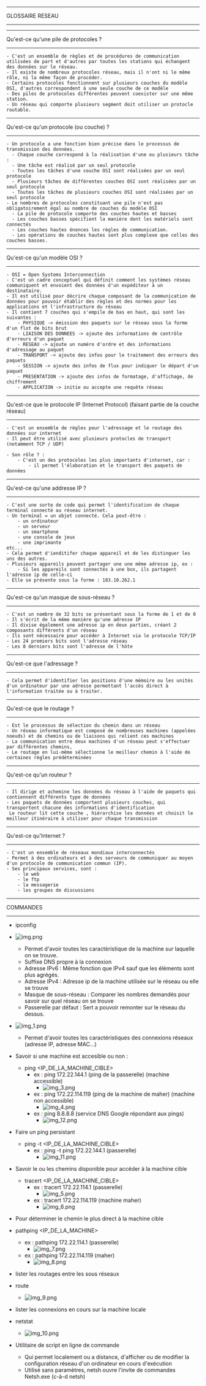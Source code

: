 ***
GLOSSAIRE RESEAU
***

***
Qu'est-ce qu'une pile de protocoles ?
***

    - C'est un ensemble de règles et de procédures de communication utilisées de part et d'autres par toutes les stations qui échangent des données sur le réseau.
    - Il existe de nombreux protocoles réseau, mais il n'ont ni le même rôle, ni la même façon de procéder.
    - Certains protocoles fonctionnent sur plusieurs couches du modèle OSI, d'autres correspondent à une seule couche de ce modèle
    - Des piles de protocoles différentes peuvent coexister sur une même station.
    - Un réseau qui comporte plusieurs segment doit utiliser un protocle routable.

*** 
Qu'est-ce qu'un protocole (ou couche) ? 
***

    - Un protocole a une fonction bien précise dans le processus de transmission des données.
      - Chaque couche correspond à la réalisation d'une ou plusieurs tâche :
      - Une tâche est réalisé par un seul protocole
      - Toutes les tâches d'une couche OSI sont réalisées par un seul protocole
      - Plusieurs tâches de différentes couches OSI sont réalisées par un seul protocole
      - Toutes les tâches de plusieurs couches OSI sont réalisées par un seul protocole
    - Le nombres de protocoles constituant une pile n'est pas obligatoirement égal au nombre de couches du modèle OSI
      - La pile de protocole comporte des couches hautes et basses
      - Les couches basses spécifient la manière dont les matériels sont connectés
      - Les couches hautes énonces les règles de communication.
      - Les opérations de couches hautes sont plus complexe que celles des couches basses.

*** 
Qu'est-ce qu'un modèle OSI ? 
***

    - OSI = Open Systems Interconnection
    - C'est un cadre conceptuel qui définit comment les systèmes réseau communiquent et envoient des données d'un expéditeur à un destinataire.
    - Il est utilisé pour décrire chaque composant de la communication de données pour pouvoir établir des règles et des normes pour les applications et l'infrastructure du réseau
    - Il contient 7 couches qui s'empile de bas en haut, qui sont les suivantes :
        - PHYSIQUE -> émission des paquets sur le réseau sous la forme d'un flot de bits brut
        - LIAISON DES DONNEES -> ajoute des informations de contrôle d'erreurs d'un paquet
        - RESEAU -> ajoute un numéro d'ordre et des informations d'adressage au paquet
        - TRANSPORT -> ajoute des infos pour le traitement des erreurs des paquets
        - SESSION -> ajoute des infos de flux pour indiquer le départ d'un paquet
        - PRESENTATION -> ajoute des infos de formatage, d'affichage, de chiffrement
        - APPLICATION -> initie ou accepte une requête réseau

***
Qu'est-ce que le protocole IP (Internet Protocol) (faisant partie de la couche réseau)
***

    - C'est un ensemble de règles pour l'adressage et le routage des données sur internet
    - Il peut être utilisé avec plusieurs protocles de transport (notamment TCP / UDP)
    
    - Son rôle ? :
        - C'est un des protocoles les plus importants d'internet, car :
            - il permet l'élaboration et le transport des paquets de données

***
Qu'est-ce qu'une addresse IP ?
***

    - C'est une sorte de code qui permet l'identification de chaque terminal connecté au réseau internet.
    - Un terminal = un objet connecté. Cela peut-être :
        - un ordinateur
        - un serveur
        - un smartphone
        - une console de jeux
        - une imprimante
    etc...
    - Cela permet d'ienditifer chaque appareil et de les distinguer les uns des autres.
    - Plusieurs appareils peuvent partager une une même adresse ip, ex :
        - Si les appareils sont connectés à une box, ils partagent l'adresse ip de celle-ci
    - Elle se présente sous la forme : 183.10.262.1

***
Qu'est-ce qu'un masque de sous-réseau ?
***

    - C'est un nombre de 32 bits se présentant sous la forme de 1 et de 0
    - Il s'écrit de la même manière qu'une adresse IP
    - Il divise également une adresse ip en deux parties, créant 2 composants différents d'un réseau
    - Ils sont nécessaire pour accéder à Internet via le protocole TCP/IP
    - Les 24 premiers bits sont l'adresse réseau
    - Les 8 derniers bits sont l'adresse de l'hôte

***
Qu'est-ce que l'adressage ?
***

    - Cela permet d'identifier les positions d'une mémoire ou les unités d'un ordinateur par une adresse permettant l'accès direct à l'information traitée ou à traiter.

***
Qu'est-ce que le routage ?
***

    - Est le processus de sélection du chemin dans un réseau
    - Un réseau informatique est composé de nombreuses machines (appelées noeuds) et de chemins ou de liaisons qui relient ces machines
    - La communication entre deux machines d'un réseau peut s'effectuer par différentes chemins,
    - Le routage en lui-même sélectionne le meilleur chemin à l'aide de certaines règles prédéterminées

***
Qu'est-ce qu'un routeur ?
***

    - Il dirige et achemine les données du réseau à l'aide de paquets qui contiennent différents type de données
    - Les paquets de données comportent plusieurs couches, qui transportent chacune des informations d'identification
     Le routeur lit cette couche , hiérarchise les données et choisit le meilleur itinéraire à utiliser pour chaque transmission

***
Qu'est-ce qu'Internet ?
***

    - C'est un ensemble de réseaux mondiaux interconnectés
    - Permet à des ordinateurs et à des serveurs de communiquer au moyen d'un protocole de communication commun (IP).
    - Ses principaux services, sont :
        - le web
        - le ftp
        - la messagerie
        - les groupes de discussions


****
COMMANDES 
****

* ipconfig
* ![img.png](img.png)
  * Permet d'avoir toutes les caractèristique de la machine sur laquelle on se trouve. 
  * Suffixe DNS propre à la connexion 
  * Adresse IPv6 : Même fonction que IPv4 sauf que les éléments sont plus agrégés.
  * Adresse IPv4 : Adresse ip de la machine utilisée sur le réseau ou elle se trouve
  * Masque de sous-réseau : Comparer les nombres demandés pour savoir sur quel réseau on se trouve
  * Passerelle par défaut : Sert a pouvoir remonter sur le réseau du dessus.


* ![img_1.png](img_1.png)
  * Permet d'avoir toutes les caractéristiques des connexions réseaux (adresse IP, adresse MAC...) 

* Savoir si une machine est accesible ou non :
  * ping <IP_DE_LA_MACHINE_CIBLE>
    * ex : ping 172.22.144.1 (ping de la passerelle) (machine accessible)
      * ![img_3.png](img_3.png)
    * ex : ping 172.22.114.119 (ping de la machine de maher) (machine non accessible)
      * ![img_4.png](img_4.png)
    * ex : ping 8.8.8.8 (service DNS Google répondant aux pings)
      * ![img_12.png](img_12.png)
* Faire un ping persistant
  * ping -t <IP_DE_LA_MACHINE_CIBLE>
    * ex : ping -t ping 172.22.144.1 (passerelle)
      * ![img_11.png](img_11.png)
* Savoir le ou les chemins disponible pour accéder à la machine cible
  * tracert <IP_DE_LA_MACHINE_CIBLE>
    * ex : tracert 172.22.114.1 (passerelle)
      * ![img_5.png](img_5.png)
    * ex : tracert 172.22.114.119 (machine maher)
      * ![img_6.png](img_6.png)
*  Pour déterminer le chemin le plus direct à la machine cible
  * pathping <IP_DE_LA_MACHINE>
    * ex : pathping 172.22.114.1 (passerelle)
      * ![img_7.png](img_7.png)
    * ex : pathping 172.22.114.119 (maher)
      * ![img_8.png](img_8.png)
*  lister les routages entre les sous réseaux
  * route 
    * ![img_9.png](img_9.png)
*  lister les connexions en cours sur la machine locale
  * netstat
    * ![img_10.png](img_10.png)
* Utilitaire de script en ligne de commande
  * Qui permet localement ou a distance, d'afficher ou de modifier la configuration réseau d'un ordinateur en cours d'exécution
  * Utilisé sans paramètres, netsh ouvre l'invite de commandes Netsh.exe (c-à-d netsh)